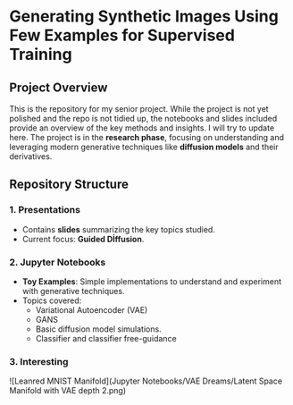 # Generating Synthetic Images Using Few Examples for Supervised Training

## Project Overview
This is the repository for my senior project. While the project is not yet polished and the repo is not tidied up,  the notebooks and slides included provide an overview of the key methods and insights. I will try to update here.
The project is in the **research phase**, focusing on understanding and leveraging modern generative techniques like **diffusion models** and their derivatives.

## Repository Structure

### 1. Presentations
- Contains **slides** summarizing the key topics studied.
- Current focus: **Guided Dİffusion**.

### 2. Jupyter Notebooks
- **Toy Examples**: Simple implementations to understand and experiment with generative techniques.
- Topics covered:
  - Variational Autoencoder (VAE)
  - GANS
  - Basic diffusion model simulations.
  - Classifier and classifier free-guidance
 
### 3. Interesting 
![Leanred MNIST Manifold](Jupyter Notebooks/VAE Dreams/Latent Space Manifold with VAE depth 2.png)

